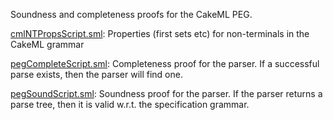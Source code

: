 Soundness and completeness proofs for the CakeML PEG.

[cmlNTPropsScript.sml](cmlNTPropsScript.sml):
Properties (first sets etc) for non-terminals in the CakeML grammar

[pegCompleteScript.sml](pegCompleteScript.sml):
Completeness proof for the parser. If a successful parse exists,
then the parser will find one.

[pegSoundScript.sml](pegSoundScript.sml):
Soundness proof for the parser. If the parser returns a parse tree,
then it is valid w.r.t. the specification grammar.
